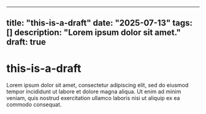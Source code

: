 ---
title: "this-is-a-draft"
date: "2025-07-13"
tags: []
description: "Lorem ipsum dolor sit amet."
draft: true
----

# this-is-a-draft

Lorem ipsum dolor sit amet, consectetur adipiscing elit, sed do eiusmod tempor incididunt ut labore et dolore magna aliqua. Ut enim ad minim veniam, quis nostrud exercitation ullamco laboris nisi ut aliquip ex ea commodo consequat.
